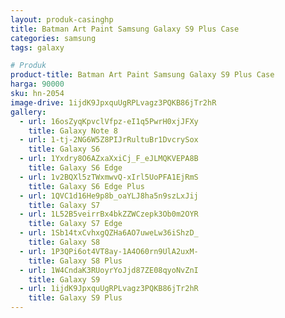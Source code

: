 ```yaml
---
layout: produk-casinghp
title: Batman Art Paint Samsung Galaxy S9 Plus Case
categories: samsung
tags: galaxy

# Produk
product-title: Batman Art Paint Samsung Galaxy S9 Plus Case
harga: 90000
sku: hn-2054
image-drive: 1ijdK9JpxquUgRPLvagz3PQKB86jTr2hR
gallery:
  - url: 16osZyqKpvclVfpz-eI1q5PwrH0xjJFXy
    title: Galaxy Note 8
  - url: 1-tj-2NG6W5Z8PIJrRultuBr1DvcrySox
    title: Galaxy S6
  - url: 1Yxdry8O6AZxaXxiCj_F_eJLMQKVEPA8B
    title: Galaxy S6 Edge
  - url: 1v2BQXl5zTWxmwvQ-xIrl5UoPFA1EjRmS
    title: Galaxy S6 Edge Plus
  - url: 1QVC1d16He9p8b_oaYLJ8ha5n9szLxJij
    title: Galaxy S7
  - url: 1L52B5veirrBx4bkZZWCzepk3Ob0m2OYR
    title: Galaxy S7 Edge
  - url: 1Sb14txCvhxgQZHa6AO7uweLw36iShzD_
    title: Galaxy S8
  - url: 1P3QPi6ot4VT8ay-1A4O60rn9UlA2uxM-
    title: Galaxy S8 Plus
  - url: 1W4CndaK3RUoyrYoJjd87ZE08qyoNvZnI
    title: Galaxy S9
  - url: 1ijdK9JpxquUgRPLvagz3PQKB86jTr2hR
    title: Galaxy S9 Plus
---
```

